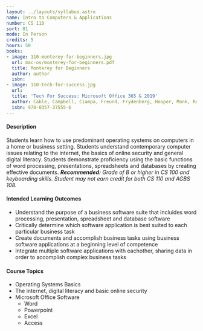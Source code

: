 ```yaml
---
layout: ../layouts/syllabus.astro
name: Intro to Computers & Applications
number: CS 110
sort: 01
mode: In Person
credits: 5
hours: 50
books:
- image: 110-monterey-for-beginners.jpg
  url: mac-os/monterey-for-beginners.pdf
  title: Monterey for Beginners
  author: author
  isbn:
- image: 110-tech-for-success.jpg
  url:
  title: 'Tech For Success: Microsoft Office 365 & 2019'
  author: Cable, Campbell, Ciampa, Freund, Frydenberg, Hooper, Monk, Ruffalo, Sebok & Vermat
  isbn: 978-0357-37555-6
---
```

#### Description
Students learn how to use predominant operating systems on computers in a home or business setting. Students understand contemporary computer issues relating to the internet, the basics of online security and general digital literacy. Students demonstrate proficiency  using the basic functions of word processing, presentations, spreadsheets and databases by creating effective documents. _**Recommended:** Grade of B or higher in CS 100 and keyboarding skills. Student may not earn credit for both CS 110 and AGBS 108._

#### Intended Learning Outcomes
* Understand the purpose of a business software suite that incluides word processing, presentation, spreadsheet and database software
* Critically determine which software application is best suited to each particular business task
* Create documents and accomplish business tasks using business software applications at a beginning level of competence
* Integrate multiple software applications with eachother, sharing data in order to accomplish complex business tasks

#### Course Topics
* Operating Systems Basics
* The internet, digital literacy and basic online security
* Microsoft Office Software
	* Word
	* Powerpoint
	* Excel
	* Access
